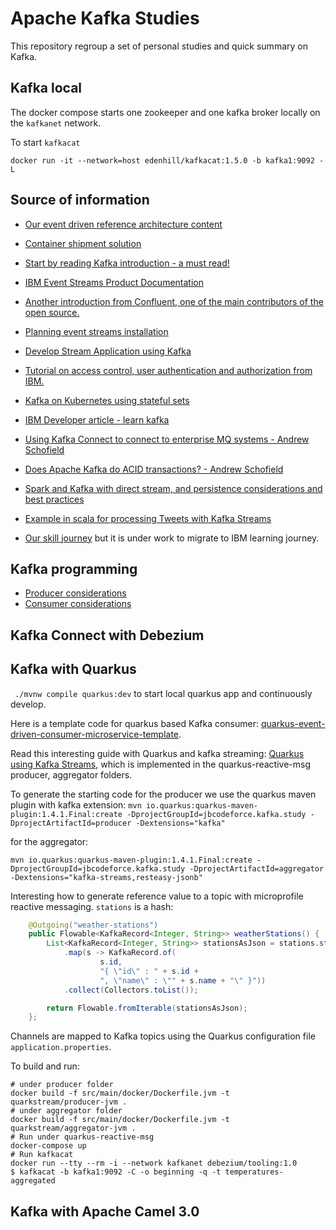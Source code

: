 # Apache Kafka Studies

This repository regroup a set of personal studies and quick summary on Kafka.

## Kafka local

The docker compose starts one zookeeper and one kafka broker locally on the `kafkanet` network.

To start `kafkacat`

```shell
docker run -it --network=host edenhill/kafkacat:1.5.0 -b kafka1:9092 -L
```

## Source of information

* [Our event driven reference architecture content](https://ibm-cloud-architecture.github.io/refarch-eda/)
* [Container shipment solution](https://ibm-cloud-architecture.github.io/refarch-kc/)
* [Start by reading Kafka introduction - a must read!](https://Kafka.apache.org/intro/)
* [IBM Event Streams Product Documentation](https://ibm.github.io/event-streams)

* [Another introduction from Confluent, one of the main contributors of the open source.](http://www.confluent.io/blog/introducing-Kafka-streams-stream-processing-made-simple)

* [Planning event streams installation](https://ibm.github.io/event-streams/installing/planning/)
* [Develop Stream Application using Kafka](https://Kafka.apache.org/15/documentation/streams/)
* [Tutorial on access control, user authentication and authorization from IBM.](https://developer.ibm.com/tutorials/kafka-authn-authz/)
* [Kafka on Kubernetes using stateful sets](https://github.com/kubernetes/contrib/tree/master/statefulsets/Kafka)
* [IBM Developer article - learn kafka](https://developer.ibm.com/messaging/event-streams/docs/learn-about-Kafka/)
* [Using Kafka Connect to connect to enterprise MQ systems - Andrew Schofield](https://medium.com/@andrew_schofield/using-kafka-connect-to-connect-to-enterprise-mq-systems-5674d53fe55e)
* [Does Apache Kafka do ACID transactions? - Andrew Schofield](https://medium.com/@andrew_schofield/does-apache-kafka-do-acid-transactions-647b207f3d0e)
* [Spark and Kafka with direct stream, and persistence considerations and best practices](http://aseigneurin.github.io/2016/05/07/spark-Kafka-achieving-zero-data-loss.html)
* [Example in scala for processing Tweets with Kafka Streams](https://www.madewithtea.com/processing-tweets-with-Kafka-streams.html)
* [Our skill journey](training/eda-skill-journey.md) but it is under work to migrate to IBM learning journey.

## Kafka programming

* [Producer considerations](https://ibm-cloud-architecture.github.io/refarch-eda/kafka/producers)
* [Consumer considerations](https://ibm-cloud-architecture.github.io/refarch-eda/kafka/consumers)

## Kafka Connect with Debezium

## Kafka with Quarkus

` ./mvnw compile quarkus:dev` to start local quarkus app and continuously develop.

Here is a template code for quarkus based Kafka consumer: [quarkus-event-driven-consumer-microservice-template](https://github.com/jbcodeforce/quarkus-event-driven-consumer-microservice-template).

Read this interesting guide with Quarkus and kafka streaming: [Quarkus using Kafka Streams](https://quarkus.io/guides/kafka-streams), which is implemented in the quarkus-reactive-msg producer, aggregator folders.

To generate the starting code for the producer we use the quarkus maven plugin with kafka extension:
`mvn io.quarkus:quarkus-maven-plugin:1.4.1.Final:create -DprojectGroupId=jbcodeforce.kafka.study -DprojectArtifactId=producer -Dextensions="kafka"`

for the aggregator:

`mvn io.quarkus:quarkus-maven-plugin:1.4.1.Final:create -DprojectGroupId=jbcodeforce.kafka.study -DprojectArtifactId=aggregator -Dextensions="kafka-streams,resteasy-jsonb"`

Interesting how to generate reference value to a topic with microprofile reactive messaging. `stations` is a hash:

```java
    @Outgoing("weather-stations")                               
    public Flowable<KafkaRecord<Integer, String>> weatherStations() {
        List<KafkaRecord<Integer, String>> stationsAsJson = stations.stream()
            .map(s -> KafkaRecord.of(
                    s.id,
                    "{ \"id\" : " + s.id +
                    ", \"name\" : \"" + s.name + "\" }"))
            .collect(Collectors.toList());

        return Flowable.fromIterable(stationsAsJson);
    };
```

Channels are mapped to Kafka topics using the Quarkus configuration file `application.properties`.

To build and run:

```shell
# under producer folder
docker build -f src/main/docker/Dockerfile.jvm -t quarkstream/producer-jvm .
# under aggregator folder
docker build -f src/main/docker/Dockerfile.jvm -t quarkstream/aggregator-jvm .
# Run under quarkus-reactive-msg
docker-compose up
# Run kafkacat
docker run --tty --rm -i --network kafkanet debezium/tooling:1.0
$ kafkacat -b kafka1:9092 -C -o beginning -q -t temperatures-aggregated
```

## Kafka with Apache Camel 3.0